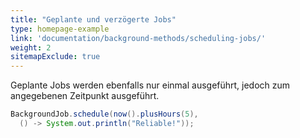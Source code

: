```yaml
---
title: "Geplante und verzögerte Jobs"
type: homepage-example
link: 'documentation/background-methods/scheduling-jobs/'
weight: 2
sitemapExclude: true
---
```

Geplante Jobs werden ebenfalls nur einmal ausgeführt, jedoch zum angegebenen Zeitpunkt ausgeführt.

```java
BackgroundJob.schedule(now().plusHours(5),
  () -> System.out.println("Reliable!"));
```